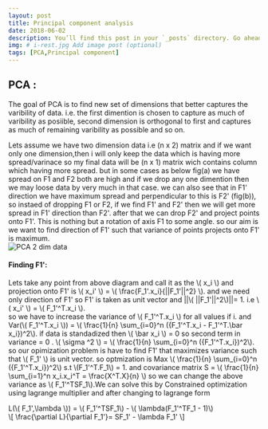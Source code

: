 ```yaml
---
layout: post
title: Principal component analysis
date: 2018-06-02
description: You’ll find this post in your `_posts` directory. Go ahead and edit it and re-build the site to see your changes. # Add post description (optional)
img: # i-rest.jpg Add image post (optional)
tags: [PCA,Principal component]
---
```

## PCA :
The goal of PCA is to find new set of dimensions that better captures the varibility of data. i.e. the first dimention is chosen to capture as much of varibility as posiible, second dimension is orthogonal to first and captures as much of remaining varibility as possible and so on.  

Lets assume we have two dimension data i.e (n x 2) matrix and if we want only one dimension,then i will only keep the data which is having more spread/varinace so my final data will be (n x 1) matrix wich contains column which having more spread. but in some cases as below fig(a)  we have spread on F1 and F2 both are high and if we drop any one dimention then we may loose data by very much in that case. we can also see that in F1' direction we have maximum spread and perpendicular to this is F2' (fig(b)), so instaed of dropping F1 or F2, if we find F1' and F2' then we will get more spread in F1' direction than F2'. after that we can drop F2' and project points onto F1'. This is nothing but a rotation of axis F1 to some angle. so our aim is we want to find direction of F1' such that variance of points projects onto F1' is maximum.  
![PCA 2 dim data]({{site.baseurl}}/assets/img/ginal_pca.png)   

#### Finding F1':
Lets take any point from above diagram and call it as the \\( x_i \\) and projection onto F1' is \\( x_i' \\) = \\( \frac{F_1'.x_i}{||F_1'||^2} \\). and we need only direction of F1' so F1' is taken as unit vector and ||\\( ||F_1'||^2\\)||= 1. i.e \\( x_i' \\) = \\( F_1'^T.x_i \\).  
so we have to increase the variance of \\( F_1'^T.x_i \\) for all values if i. and Var(\\( F_1'^T.x_i \\)) = \\( \frac{1}{n} \sum_{i=0}^n ({F_1'^T.x_i - F_1'^T.\bar x_i})^2\\). if data is standadized then \\( \bar x_i \\) = 0 so second term in variance  = 0 .
\\( \sigma ^2 \\) = \\( \frac{1}{n} \sum_{i=0}^n ({F_1'^T.x_i})^2\\). so our opimization problem is have to find F1' that maximizes variance such that \\( F_1' \\)  is unit vector. so optmization is Max  \\( \frac{1}{n} \sum_{i=0}^n ({F_1'^T.x_i})^2\\)  s.t  \\(F_1'^T.F_1\\) = 1. and covariance matrix S = \\( \frac{1}{n} \sum_{i=1}^n x_i.x_i^T = \frac{X^T.X}{n} \\) so we can change the above variance as \\( F_1'^TSF_1\\).We can solve this by Constrained optimization using lagrange multiplier and after changing to lagrange form
  
L(\\( F_1',\lambda \\)) =  \\( F_1'^TSF_1\\) -  \\( \lambda(F_1'^TF_1 - 1)\\)  
\\[ \frac{\partial L}{\partial F_1'}= SF_1' - \lambda F_1' \\]
  
  
